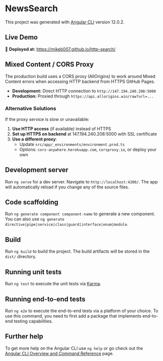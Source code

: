 # NewsSearch

This project was generated with [Angular CLI](https://github.com/angular/angular-cli) version 12.0.2.

## Live Demo

🚀 **Deployed at:** https://mikeb007.github.io/http-search/

## Mixed Content / CORS Proxy

The production build uses a CORS proxy (AllOrigins) to work around Mixed Content errors when accessing HTTP backend from HTTPS GitHub Pages.

- **Development:** Direct HTTP connection to `http://147.194.240.208:5000`
- **Production:** Proxied through `https://api.allorigins.win/raw?url=...`

### Alternative Solutions

If the proxy service is slow or unavailable:

1. **Use HTTP access** (if available) instead of HTTPS
2. **Set up HTTPS on backend** at 147.194.240.208:5000 with SSL certificate
3. **Use a different proxy**:
   - Update `src/app/_environments/environment.prod.ts`
   - Options: `cors-anywhere.herokuapp.com`, `corsproxy.io`, or deploy your own

## Development server

Run `ng serve` for a dev server. Navigate to `http://localhost:4200/`. The app will automatically reload if you change any of the source files.

## Code scaffolding

Run `ng generate component component-name` to generate a new component. You can also use `ng generate directive|pipe|service|class|guard|interface|enum|module`.

## Build

Run `ng build` to build the project. The build artifacts will be stored in the `dist/` directory.

## Running unit tests

Run `ng test` to execute the unit tests via [Karma](https://karma-runner.github.io).

## Running end-to-end tests

Run `ng e2e` to execute the end-to-end tests via a platform of your choice. To use this command, you need to first add a package that implements end-to-end testing capabilities.

## Further help

To get more help on the Angular CLI use `ng help` or go check out the [Angular CLI Overview and Command Reference](https://angular.io/cli) page.
